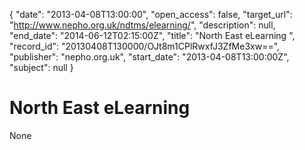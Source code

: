 {
  "date": "2013-04-08T13:00:00", 
  "open_access": false, 
  "target_url": "http://www.nepho.org.uk/ndtms/elearning/", 
  "description": null, 
  "end_date": "2014-06-12T02:15:00Z", 
  "title": "North East eLearning ", 
  "record_id": "20130408T130000/OJt8m1CPlRwxfJ3ZfMe3xw==", 
  "publisher": "nepho.org.uk", 
  "start_date": "2013-04-08T13:00:00Z", 
  "subject": null
}

# North East eLearning 

None